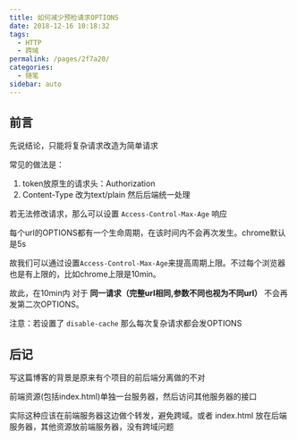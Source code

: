 ```yaml
---
title: 如何减少预检请求OPTIONS
date: 2018-12-16 10:18:32
tags: 
  - HTTP
  - 跨域
permalink: /pages/2f7a20/
categories: 
  - 随笔
sidebar: auto
---
```


## 前言

先说结论，只能将复杂请求改造为简单请求

常见的做法是：
1. token放原生的请求头：Authorization 
2. Content-Type 改为text/plain 然后后端统一处理

<!--more-->

若无法修改请求，那么可以设置 `Access-Control-Max-Age` 响应

每个url的OPTIONS都有一个生命周期，在该时间内不会再次发生。chrome默认是5s

故我们可以通过设置`Access-Control-Max-Age`来提高周期上限。不过每个浏览器也是有上限的，比如chrome上限是10min。

故此，在10min内 对于 **同一请求（完整url相同,参数不同也视为不同url）** 不会再发第二次OPTIONS。

注意：若设置了 `disable-cache` 那么每次复杂请求都会发OPTIONS

## 后记

写这篇博客的背景是原来有个项目的前后端分离做的不对

前端资源(包括index.html)单独一台服务器，然后访问其他服务器的接口

实际这种应该在前端服务器这边做个转发，避免跨域。或者 index.html 放在后端服务器，其他资源放前端服务器，没有跨域问题
